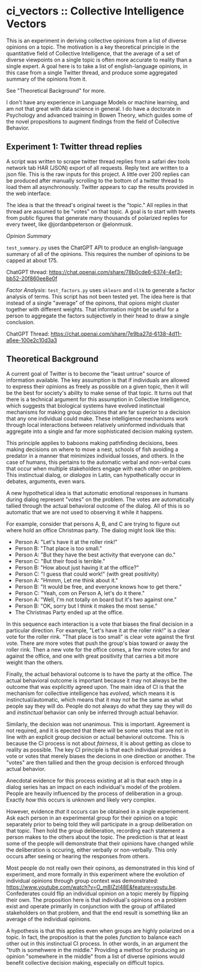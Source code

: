 # ci_vectors :: Collective Intelligence Vectors

This is an experiment in deriving collective opinions from a list of diverse
opinions on a topic. The motivation is a key theoretical principle in the
quantitative field of Collective Intelligence, that the average of a set of
diverse viewpoints on a single topic is often more accurate to reality than a
single expert. A goal here is to take a list of english-language opinions, in
this case from a single Twitter thread, and produce some aggregated summary of
the opinions from it.

See "Theoretical Background" for more.

I don't have any experience in Language Models or machine learning, and am not
that great with data science in general. I do have a doctorate in Psychology and
advanced training in Bowen Theory, which guides some of the novel propositions
to augment findings from the field of Collective Behavior.

## Experiment 1: Twitter thread replies

A script was written to scrape twitter thread replies from a safari dev tools
network tab HAR (JSON) export of all requests. Reply text are written to a json
file. This is the raw inputs for this project. A little over 200 replies can be
produced after manually scrolling to the bottom of a twitter thread to load them
all asynchronously. Twitter appears to cap the results provided in the web
interface.

The idea is that the thread's original tweet is the "topic." All replies in that
thread are assumed to be "votes" on that topic. A goal is to start with tweets
from public figures that generate many thousands of polarized replies for every
tweet, like @jordanbpeterson or @elonmusk.

_Opinion Summary_

`test_summary.py` uses the ChatGPT API to produce an
english-language summary of all of the opinions. This requires the number of
opinions to be capped at about 175.

ChatGPT thread: https://chat.openai.com/share/78b0cde6-6374-4ef3-bb52-20f860ee8e0f

_Factor Analysis_: `test_factors.py` uses `sklearn` and `nltk` to generate a
factor analysis of terms. This script has not been tested yet. The idea here is
that instead of a single "average" of the opinons, that opions might cluster
together with different weights. That information might be useful for a person
to aggregate the factors subjectively in their head to draw a single conclusion.

ChatGPT Thread: https://chat.openai.com/share/7e9ba27d-6138-4d11-a6ee-100e2c10d3a3

## Theoretical Background

A current goal of Twitter is to become the "least untrue" source of information
available. The key assumption is that if individuals are allowed to express
their opinions as freely as possible on a given topic, then it will be the best
for society's ability to make sense of that topic. It turns out that there is a
technical argument for this assumption in Collective Intelligence, which
suggests that biological systems have evolved instinctual mechanisms for making
group decisions that are far superior to a decision that any one individual
could make. These intelligience mechanisms work through local interactions
between relatively uninformed individuals that aggregate into a single and far
more sophisticated decision making system.

This principle applies to baboons making pathfinding decisions, bees making
decisions on where to move a nest, schools of fish avoiding a predator in a
manner that minimizes individual losses, and others. In the case of humans, this
pertains to the automatic verbal and non-verbal cues that occur when multiple
stakeholders engage with each other on problem. This instinctual dialog, or
*dialogos* in Latin, can hypothetically occur in debates, arguments, even wars.

A new hypothetical idea is that automatic emotional responses in humans during
dialog represent "votes" on the problem. The votes are automatically tallied
through the actual behavioral outcome of the dialog. All of this is so automatic
that we are not used to observing it while it happens.

For example, consider that persons A, B, and C are trying to figure out where
hold an office Christmas party. The dialog might look like this:

- Person A: "Let's have it at the roller rink!"
- Person B: "That place is too small."
- Person A: "But they have the best activity that everyone can do."
- Person C: "But their food is terrible."
- Person B: "How about just having it at the office?"
- Person C: "I guess that could work!" (with great positivity)
- Person A: "Hmmm, Let me think about it."
- Person B: "It would be free, and everyone knows how to get there."
- Person C: "Yeah, com on Person A, let's do it there."
- Person A: "Well, I'm not totally on board but it's two against one."
- Person B: "OK, sorry but I think it makes the most sense."
- The Christmas Party ended up at the office.

In this sequence each interaction is a vote that biases the final decision in a
particular direction. For example, "Let's have it at the roller rink!" is a
clear vote for the roller rink. "That place is too small" is clear vote against
the first vote. There are more votes that push the group's bias toward or away
the roller rink. Then a new vote for the office comes, a few more votes for and
against the office, and one with great positivity that carries a bit more weight
than the others.

Finally, the actual behavioral outcome is to have the party at the office. The
actual behavioral outcome is important because it may not always be the outcome
that was explicitly agreed upon. The main idea of CI is that the mechanism for
collective intelligence has *evolved*, which means it is instinctual/automatic,
which means that it may not be the same as what people say they will do. People
do not always do what they say they will do and *instinctual* behavior can only
be inferred through actual behavior.

Similarly, the decision was not unanimous. This is important. Agreement is not
required, and it is epected that there will be some votes that are not in line
with an explicit group decision or actual behavioral outcome. This is because
the CI process is not about *fairness*, it is about getting as close to reality
as possible. The key CI principle is that each individual provides a vote or
votes that merely biases the decions in one direction or another. The "votes"
are then tallied and then the group decision is enforced through actual
behavior.

Anecdotal evidence for this process existing at all is that each step in a
dialog series has an impact on each individual's model of the problem. People
are heavily influenced by the process of deliberation in a group. Exactly *how*
this occurs is unknown and likely very complex.

However, evidence *that* it occurs can be obtained in a single experiement. Ask
each person in an experimental group for their opinion on a topic separately
prior to being told they will participate in a group deliberation on that topic.
Then hold the group deliberation, recording each statement a person makes to the
others about the topic. The prediction is that at least some of the people will
demonstrate that their opinions have changed while the deliberation is occuring,
either verbally or non-verbally. This only occurs after seeing or hearing the
responses from others.

Most people do not really own their opinons, as demonstrated in this kind of
experiment, and more formally in this experiment where the evolution of
individual opinions through group context was demonstrated:
https://www.youtube.com/watch?v=O_m8IZzl48E&feature=youtu.be. Confederates could
flip an individual opinion on a topic merely by flipping their own. The
proposition here is that individual's opinions on a problem exist and operate
primarily in conjunction with the group of affiliated stakeholders on that
problem, and that the end result is something like an average of the individual
opinions.

A hypothesis is that this applies even when groups are highly polarized on a
topic. In fact, the proposition is that the poles *function* to balance each
other out in this instinctual CI process. In other words, in an argument the
"truth is somehwere in the middle." Providing a method for producing an opinion
"somewhere in the middle" from a list of diverse opinions would benefit
collective decision making, especially on difficult topics.
